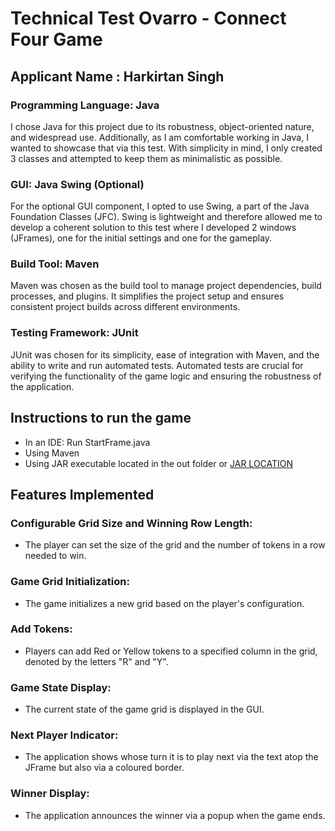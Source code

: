 # Technical Test Ovarro - Connect Four Game
## Applicant Name : Harkirtan Singh

### Programming Language: Java
I chose Java for this project due to its robustness, object-oriented nature, and widespread use. Additionally, as I am comfortable working in Java, I wanted to showcase that via this test. With simplicity in mind, I only created 3 classes and attempted to keep them as minimalistic as possible. 

### GUI: Java Swing (Optional)
For the optional GUI component, I opted to use Swing, a part of the Java Foundation Classes (JFC). Swing is lightweight and therefore allowed me to develop a coherent solution to this test where I developed 2 windows (JFrames), one for the initial settings and one for the gameplay.

### Build Tool: Maven
Maven was chosen as the build tool to manage project dependencies, build processes, and plugins. It simplifies the project setup and ensures consistent project builds across different environments. 

### Testing Framework: JUnit
JUnit was chosen for its simplicity, ease of integration with Maven, and the ability to write and run automated tests. Automated tests are crucial for verifying the functionality of the game logic and ensuring the robustness of the application.

## Instructions to run the game

- In an IDE: Run StartFrame.java
- Using Maven
- Using JAR executable located in the out folder or [JAR LOCATION](ConnectFour\out\artifacts\ConnectFour_jar)


## Features Implemented
### Configurable Grid Size and Winning Row Length:
- The player can set the size of the grid and the number of tokens in a row needed to win.

### Game Grid Initialization:
- The game initializes a new grid based on the player's configuration.

### Add Tokens:
- Players can add Red or Yellow tokens to a specified column in the grid, denoted by the letters "R" and "Y".

### Game State Display:
- The current state of the game grid is displayed in the GUI.

### Next Player Indicator:
- The application shows whose turn it is to play next via the text atop the JFrame but also via a coloured border.

### Winner Display:
- The application announces the winner via a popup when the game ends.
